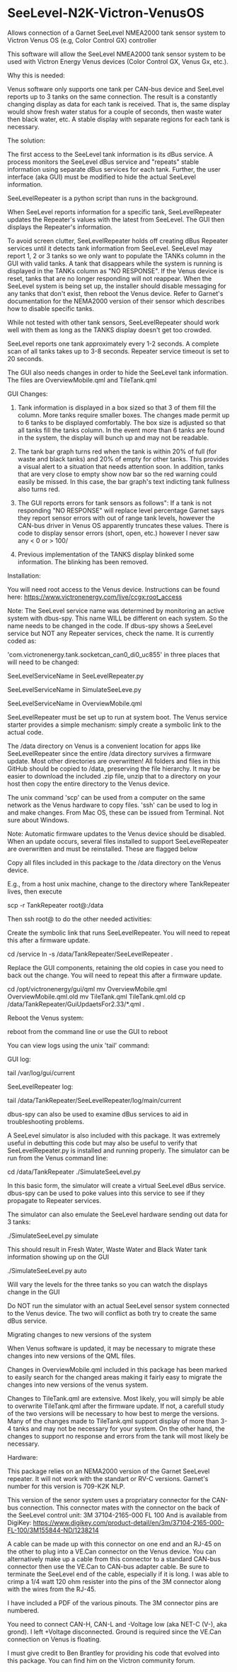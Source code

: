 # SeeLevel-N2K-Victron-VenusOS
Allows connection of a Garnet SeeLevel NMEA2000 tank sensor system to Victron Venus OS (e.g, Color Control GX) controller

This software will allow the SeeLevel NMEA2000 tank sensor system to be used with
Victron Energy Venus devices (Color Control GX, Venus Gx, etc.).

Why this is needed:

Venus software only supports one tank per CAN-bus device and SeeLevel reports up to 3 tanks on the same connection. The result is a constantly changing display as data for each tank is received. That is, the same display would show fresh water status for a couple of seconds, then waste water then black water, etc. A stable display with separate regions for each tank is necessary.

The solution:

The first access to the SeeLevel tank information is its dBus service.
A process monitors the SeeLevel dBus service and "repeats" stable information using separate dBus services for each tank.
Further, the user interface (aka GUI) must be modified to hide the actual SeeLevel information.

SeeLevelRepeater is a python script than runs in the background.

When SeeLevel reports information for a specific tank, SeeLevelRepeater updates the Repeater's values with the latest from SeeLevel. The GUI then displays the Repeater's information.

To avoid screen clutter, SeeLevelRepeater holds off creating dBus Repeater services until it detects tank information from SeeLevel. SeeLevel may report 1, 2 or 3 tanks so we only want to populate the TANKs column in the GUI with valid tanks. A tank that disappears while the system is running is displayed in the TANKs column as "NO RESPONSE". If the Venus device is reset, tanks that are no longer responding will not reappear. When the SeeLevel system is being set up, the installer should disable messaging for any tanks that don't exist, then reboot the Venus device. Refer to Garnet's documentation for the NEMA2000 version of their sensor which describes how to disable specific tanks.

While not tested with other tank sensors, SeeLevelRepeater should work well with them as long as the TANKS display doesn't get too crowded.

SeeLevel reports one tank approximately every 1-2 seconds. A complete scan of all tanks takes up to 3-8 seconds. Repeater service timeout is set to 20 seconds.

The GUI also needs changes in order to hide the SeeLevel tank information. The files are OverviewMobile.qml and TileTank.qml 

GUI Changes:

1) Tank information is displayed in a box sized so that 3 of them fill the column. More tanks require smaller boxes. The changes made permit up to 6 tanks to be displayed comfortably. The box size is adjusted so that all tanks fill the tanks column. In the event more than 6 tanks are found in the system, the display will bunch up and may not be readable.

2) The tank bar graph turns red when the tank is within 20% of full (for waste and black tanks) and 20% of empty for other tanks. This provides a visual alert to a situation that needs attention soon. In addition, tanks that are very close to empty show now bar so the red warning could easily be missed. In this case, the bar graph's text indicting tank fullness also turns red.

4) The GUI reports errors for tank sensors as follows":
  If a tank is not responding "NO RESPONSE" will replace level percentage
  Garnet says they report sensor errors with out of range tank levels, however the CAN-bus driver in Venus OS apparently
  truncates these values. There is code to display sensor errors (short, open, etc.) however I never saw any < 0 or > 100/  

5) Previous implementation of the TANKS display blinked some information. The blinking has been removed.


Installation:

You will need root access to the Venus device. Instructions can be found here:
https://www.victronenergy.com/live/ccgx:root_access

Note: The SeeLevel service name was determined by monitoring an active system with dbus-spy. This name WILL be different on each system. So the name needs to be changed in the code. If dbus-spy shows a SeeLevel service but NOT any Repeater services, check the name. It is currently coded as:

'com.victronenergy.tank.socketcan_can0_di0_uc855' in three places that will need to be changed:

SeeLevelServiceName in SeeLevelRepeater.py

SeeLevelServiceName in SimulateSeeLeve.py

SeeLevelServiceName in OverviewMobile.qml

SeeLevelRepeater must be set up to run at system boot. The Venus service starter provides a simple mechanism: simply create a symbolic link to the actual code. 

The /data directory on Venus is a convenient location for apps like SeeLevelRepeater since the entire /data directory survives a firmware update. Most other directories are overwritten! All folders and files in this GitHub should be copied to /data, preserving the file hierarchy. It may be easier to download the included .zip file, unzip that to a directory on your host then copy the entire directory to the Venus device.

The unix command 'scp' can be used from a computer on the same network as the Venus hardware to copy files. 'ssh' can be used to log in and make changes. From Mac OS, these can be issued from Terminal. Not sure about Windows.

Note: Automatic firmware updates to the Venus device should be disabled. When an update occurs, several files installed to support SeeLevelRepeater are overwritten and must be reinstalled. These are flagged below

Copy all files included in this package to the /data directory on the Venus device.

E.g., from a host unix machine, change to the directory where TankRepeater lives, then execute

scp -r TankRepeater root@<venus ip address>:/data

Then ssh root@<venus ip address> to do the other needed activities:

Create the symbolic link that runs SeeLevelRepeater.
You will need to repeat this after a firmware update.

cd /service
ln -s /data/TankRepeater/SeeLevelRepeater .

Replace the GUI components, retaining the old copies in case you need to back out the change. 
You will need to repeat this after a firmware update.

cd /opt/victronenergy/gui/qml
mv OverviewMobile.qml OverviewMobile.qml.old
mv TileTank.qml TileTank.qml.old
cp /data/TankRepeater/GuiUpdaetsFor2.33/*.qml .

Reboot the Venus system:

reboot from the command line or use the GUI to reboot

You can view logs using the unix 'tail' command:

GUI log:

tail /var/log/gui/current

SeeLevelRepeater log:

tail /data/TankRepeater/SeeLevelRepeater/log/main/current

dbus-spy can also be used to examine dBus services to aid in troubleshooting problems.


A SeeLevel simulator is also included with this package.
It was extremely useful in debutting this code but may also be useful to verify that SeeLevelRepeater.py is installed and running properly. The simulator can be run from the Venus command line:

cd /data/TankRepeater
./SimulateSeeLevel.py

In this basic form, the simulator will create a virtual SeeLevel dBus service. dbus-spy can be used to poke values into this service to see if they propagate to Repeater services.

The simulator can also emulate the SeeLevel hardware sending out data for 3 tanks:

./SimulateSeeLevel.py simulate

This should result in Fresh Water, Waste Water and Black Water tank information showing up on the GUI

./SimulateSeeLevel.py auto

Will vary the levels for the three tanks so you can watch the displays change in the GUI

Do NOT run the simulator with an actual SeeLevel sensor system connected to the Venus device. The two will conflict as both try to create the same dBus service.


Migrating changes to new versions of the system

When Venus software is updated, it may be necessary to migrate these changes into new versions of the QML files. 

Changes in OverviewMobile.qml included in this package has been marked to easily search for the changed areas making it fairly easy to migrate the changes into new versions of the venus system.

Changes to TileTank.qml are extensive. Most likely, you will simply be able to overwrite TileTank.qml after the firmware update. If not, a carefull study of the two versions will be necessary to how best to merge the versions. Many of the changes made to TileTank.qml support display of more than 3-4 tanks and may not be necessary for your system. On the other hand, the changes to support no response and errors from the tank will most likely be necessary.

Hardware:

This package relies on an NEMA2000 version of the Garnet SeeLevel repeater. It will not work with the standart or RV-C versions. Garnet's number for this version is 709-K2K NLP.

This version of the senor system uses a propriatary connector for the CAN-bus connection.
This connector mates with the connector on the back of the SeeLevel control unit: 3M 37104-2165-000 FL 100
And is available from DigiKey: https://www.digikey.com/product-detail/en/3m/37104-2165-000-FL-100/3M155844-ND/1238214

A cable can be made up with this connector on one end and an RJ-45 on the other to plug into a VE.Can connector on the Venus device. You can alternatively make up a cable from this connector to a standard CAN-bus connector then use the VE.Can to CAN-bus adapter cable. Be sure to terminate the SeeLevel end of the cable, especially if it is long. I was able to crimp a 1/4 watt 120 ohm resister into the pins of the 3M connector along with the wires from the RJ-45.

I have included a PDF of the various pinouts. The 3M connector pins are numbered.

You need to connect CAN-H, CAN-L and -Voltage low (aka NET-C (V-), aka grond). I left +Voltage disconnected. Ground is required since the VE.Can connection on Venus is floating.


I must give credit to Ben Brantley for providing his code that evolved into this package. You can find him on the Victron community forum.

